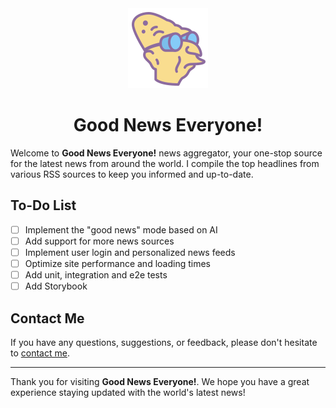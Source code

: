 <div align="center">
  <img src="./public/assets/images/logo.svg" alt="News Aggregator" />
</div>

<h1 align="center"> Good News Everyone! </h1>

Welcome to **Good News Everyone!** news aggregator, your one-stop source for the latest news from around the world. I compile the top headlines from various RSS sources to keep you informed and up-to-date.

## To-Do List

- [ ] Implement the "good news" mode based on AI
- [ ] Add support for more news sources
- [ ] Implement user login and personalized news feeds
- [ ] Optimize site performance and loading times
- [ ] Add unit, integration and e2e tests
- [ ] Add Storybook

## Contact Me

If you have any questions, suggestions, or feedback, please don't hesitate to [contact me](mailto:s.parkhamchuk@gmail.com).

---

Thank you for visiting **Good News Everyone!**. We hope you have a great experience staying updated with the world's latest news!
